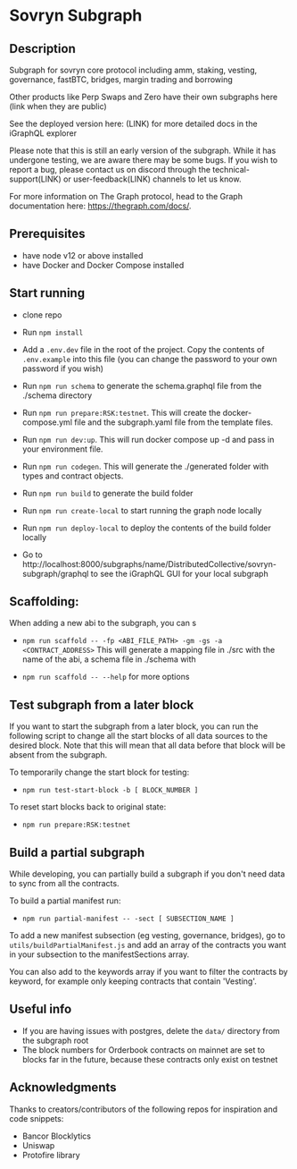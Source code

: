# Sovryn Subgraph

## Description

Subgraph for sovryn core protocol including amm, staking, vesting, governance, fastBTC, bridges, margin trading and borrowing

Other products like Perp Swaps and Zero have their own subgraphs here (link when they are public)

See the deployed version here: (LINK) for more detailed docs in the iGraphQL explorer

Please note that this is still an early version of the subgraph. While it has undergone testing, we are aware there may be some bugs. If you wish to report a bug, please contact us on discord through the technical-support(LINK) or user-feedback(LINK) channels to let us know.

For more information on The Graph protocol, head to the Graph documentation here: https://thegraph.com/docs/.

## Prerequisites

* have node v12 or above installed
* have Docker and Docker Compose installed

## Start running

* clone repo
  
* Run ``npm install``

* Add a ``.env.dev`` file in the root of the project. Copy the contents of ``.env.example`` into this file (you can change the password to your own password if you wish)

* Run ``npm run schema`` to generate the schema.graphql file from the ./schema directory

* Run ``npm run prepare:RSK:testnet``. This will create the docker-compose.yml file and the subgraph.yaml file from the template files.
  
* Run ``npm run dev:up``. This will run docker compose up -d and pass in your environment file.
  
* Run ``npm run codegen``. This will generate the ./generated folder with types and contract objects.
  
* Run ``npm run build`` to generate the build folder
  
* Run ``npm run create-local`` to start running the graph node locally
  
* Run ``npm run deploy-local`` to deploy the contents of the build folder locally
  
* Go to http://localhost:8000/subgraphs/name/DistributedCollective/sovryn-subgraph/graphql to see the iGraphQL GUI for your local subgraph


## Scaffolding:

When adding a new abi to the subgraph, you can s

* ``npm run scaffold -- -fp <ABI_FILE_PATH> -gm -gs -a <CONTRACT_ADDRESS>``
This will generate a mapping file in ./src with the name of the abi, a schema file in ./schema with 

* ``npm run scaffold -- --help`` for more options

## Test subgraph from a later block

If you want to start the subgraph from a later block, you can run the following script to change all the start blocks of all data sources to the desired block. Note that this will mean that all data before that block will be absent from the subgraph.

To temporarily change the start block for testing:
* ``npm run test-start-block -b [ BLOCK_NUMBER ]``

To reset start blocks back to original state:
* ``npm run prepare:RSK:testnet``

## Build a partial subgraph

While developing, you can partially build a subgraph if you don't need data to sync from all the contracts.

To build a partial manifest run:
* ``npm run partial-manifest -- -sect [ SUBSECTION_NAME ]``

To add a new manifest subsection (eg vesting, governance, bridges), go to ``utils/buildPartialManifest.js`` and add an array of the contracts you want in your subsection to the manifestSections array.

You can also add to the keywords array if you want to filter the contracts by keyword, for example only keeping contracts that contain 'Vesting'.

## Useful info

* If you are having issues with postgres, delete the ``data/`` directory from the subgraph root
* The block numbers for Orderbook contracts on mainnet are set to blocks far in the future, because these contracts only exist on testnet

## Acknowledgments

Thanks to creators/contributors of the following repos for inspiration and code snippets:
- Bancor Blocklytics
- Uniswap
- Protofire library